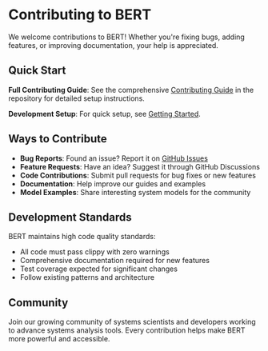 # Contributing to BERT

We welcome contributions to BERT! Whether you're fixing bugs, adding features, or improving documentation, your help is appreciated.

## Quick Start

**Full Contributing Guide**: See the comprehensive [Contributing Guide](https://github.com/halcyonic-systems/bert/blob/main/docs/contributing/contributing.md) in the repository for detailed setup instructions.

**Development Setup**: For quick setup, see [Getting Started](getting-started.md).

## Ways to Contribute

- **Bug Reports**: Found an issue? Report it on [GitHub Issues](https://github.com/halcyonic-systems/bert/issues)
- **Feature Requests**: Have an idea? Suggest it through GitHub Discussions
- **Code Contributions**: Submit pull requests for bug fixes or new features
- **Documentation**: Help improve our guides and examples
- **Model Examples**: Share interesting system models for the community

## Development Standards

BERT maintains high code quality standards:
- All code must pass clippy with zero warnings
- Comprehensive documentation required for new features
- Test coverage expected for significant changes
- Follow existing patterns and architecture

## Community

Join our growing community of systems scientists and developers working to advance systems analysis tools. Every contribution helps make BERT more powerful and accessible.